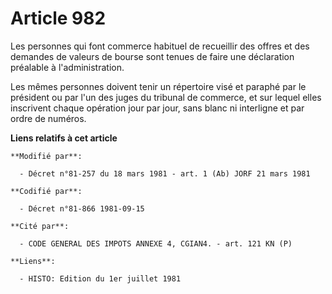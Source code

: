 # Article 982

Les personnes qui font commerce habituel de recueillir des offres et des demandes de valeurs de bourse sont tenues de faire
une déclaration préalable à l'administration.

Les mêmes personnes doivent tenir un répertoire visé et paraphé par le président ou par l'un des juges du tribunal de
commerce, et sur lequel elles inscrivent chaque opération jour par jour, sans blanc ni interligne et par ordre de numéros.

**Liens relatifs à cet article**

	**Modifié par**:

	  - Décret n°81-257 du 18 mars 1981 - art. 1 (Ab) JORF 21 mars 1981

	**Codifié par**:

	  - Décret n°81-866 1981-09-15

	**Cité par**:

	  - CODE GENERAL DES IMPOTS ANNEXE 4, CGIAN4. - art. 121 KN (P)

	**Liens**:

	  - HISTO: Edition du 1er juillet 1981
